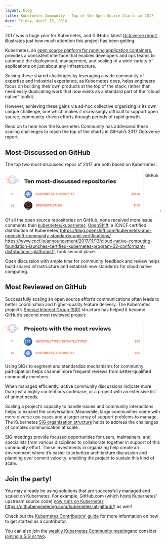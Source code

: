 ```yaml
---
layout: blog
title: Kubernetes Community - Top of the Open Source Charts in 2017
date: Friday, April 13, 2018
---
```


2017 was a huge year for Kubernetes, and GitHub’s latest [Octoverse report](https://octoverse.github.com) illustrates just how much attention this project has been getting.

Kubernetes, an [open source platform for running application containers](https://kubernetes.io/docs/concepts/overview/what-is-kubernetes/), provides a consistent interface that enables developers and ops teams to automate the deployment, management, and scaling of a wide variety of applications on just about any infrastructure.

Solving these shared challenges by leveraging a wide community of expertise and industrial experience, as Kubernetes does, helps engineers focus on building their own products at the top of the stack, rather than needlessly duplicating work that now exists as a standard part of the “cloud native” toolkit.

However, achieving these gains via ad-hoc collective organizing is its own unique challenge, one which makes it increasingly difficult to support open source, community-driven efforts through periods of rapid growth.

Read on to hear how the Kubernetes Community has addressed these scaling challenges to reach the top of the charts in GitHub’s 2017 Octoverse report.

## Most-Discussed on GitHub

The top two most-discussed repos of 2017 are both based on Kubernetes:

![Most Discussed](/images/blog-logging/2018-04-24-open-source-charts-2017/most-discussed.png)

Of all the open source repositories on GitHub, none received more issue comments than [kubernetes/kubernetes](https://github.com/kubernetes/kubernetes/). [OpenShift](http://openshift.com/), a [CNCF certified distribution of Kubernetes](https://blog.openshift.com/kubernetes-and-openshift-community-standards-and-certifications/
https://www.cncf.io/announcement/2017/11/13/cloud-native-computing-foundation-launches-certified-kubernetes-program-32-conformant-distributions-platforms/), took second place.  

Open discussion with ample time for community feedback and review helps build shared infrastructure and establish new standards for cloud native computing.

## Most Reviewed on GitHub

Successfully scaling an open source effort’s communications often leads to better coordination and higher-quality feature delivery. The Kubernetes project’s [Special Interest Group (SIG)](https://github.com/kubernetes/community/blob/master/sig-list.md) structure has helped it become GitHub’s second most reviewed project:

![Most Reviewed](/images/blog-logging/2018-04-24-open-source-charts-2017/most-reviews.png)

Using SIGs to segment and standardize mechanisms for community participation helps channel more frequent reviews from better-qualified community members.

When managed efficiently, active community discussions indicate more than just a highly contentious codebase, or a project with an extensive list of unmet needs.

Scaling a project’s capacity to handle issues and community interactions helps to expand the conversation.  Meanwhile, large communities come with more diverse use cases and a larger array of support problems to manage. The Kubernetes [SIG organization structure](https://github.com/kubernetes/community#sigs) helps to address the challenges of complex communication at scale.

SIG meetings provide focused opportunities for users, maintainers, and specialists from various disciplines to collaborate together in support of this community effort.  These investments in organizing help create an environment where it’s easier to prioritize architecture discussion and planning over commit velocity; enabling the project to sustain this kind of scale.

## Join the party!

You may already be using solutions that are successfully managed and scaled on Kubernetes. For example, GitHub.com (which hosts Kubernetes’ upstream source code) [now runs on Kubernetes](https://githubengineering.com/kubernetes-at-github/) https://githubengineering.com/kubernetes-at-github/) as well!

Check out the [Kubernetes Contributors’ guide](https://github.com/kubernetes/community/blob/master/contributors/guide/README.md) for more information on how to get started as a contributor.

You can also join the [weekly Kubernetes Community meeting](https://github.com/kubernetes/community/tree/master/communication#weekly-meeting)and consider [joining a SIG or two](https://github.com/kubernetes/community/blob/master/sig-list.md#master-sig-list).
